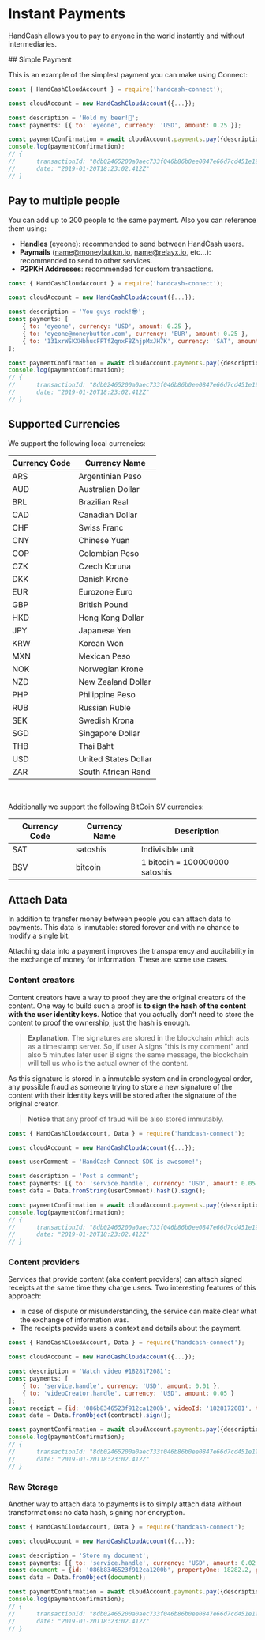 # Instant Payments

HandCash allows you to pay to anyone in the world instantly and without intermediaries.

## Simple Payment

This is an example of the simplest payment you can make using Connect:

```javascript
const { HandCashCloudAccount } = require('handcash-connect');

const cloudAccount = new HandCashCloudAccount({...});

const description = 'Hold my beer!🍺';
const payments: [{ to: 'eyeone', currency: 'USD', amount: 0.25 }];

const paymentConfirmation = await cloudAccount.payments.pay({description, payments});
console.log(paymentConfirmation);
// {
//      transactionId: "8db02465200a0aec733f046b86b0ee0847e66d7cd451e198b25c493346ca4601",
//      date: "2019-01-20T18:23:02.412Z"
// }
```

## Pay to multiple people

You can add up to 200 people to the same payment. Also you can reference them using:

- **Handles** (eyeone): recommended to send between HandCash users.
- **Paymails** (name@moneybutton.io, name@relayx.io, etc...): recommended to send to other services.
- **P2PKH Addresses**: recommended for custom transactions.

```javascript
const { HandCashCloudAccount } = require('handcash-connect');

const cloudAccount = new HandCashCloudAccount({...});

const description = 'You guys rock!😎';
const payments: [
    { to: 'eyeone', currency: 'USD', amount: 0.25 },
    { to: 'eyeone@moneybutton.com', currency: 'EUR', amount: 0.25 },
    { to: '131xrWSKXHbhucFPTfZqnxF8ZhjpMxJH7K', currency: 'SAT', amount: 50000 }
];

const paymentConfirmation = await cloudAccount.payments.pay({description, payments});
console.log(paymentConfirmation);
// {
//      transactionId: "8db02465200a0aec733f046b86b0ee0847e66d7cd451e198b25c493346ca4601",
//      date: "2019-01-20T18:23:02.412Z"
// }
```

## Supported Currencies

We support the following local currencies:

| Currency Code | Currency Name        |
| ------------- | -------------------- |
| ARS           | Argentinian Peso     |
| AUD           | Australian Dollar    |
| BRL           | Brazilian Real       |
| CAD           | Canadian Dollar      |
| CHF           | Swiss Franc          |
| CNY           | Chinese Yuan         |
| COP           | Colombian Peso       |
| CZK           | Czech Koruna         |
| DKK           | Danish Krone         |
| EUR           | Eurozone Euro        |
| GBP           | British Pound        |
| HKD           | Hong Kong Dollar     |
| JPY           | Japanese Yen         |
| KRW           | Korean Won           |
| MXN           | Mexican Peso         |
| NOK           | Norwegian Krone      |
| NZD           | New Zealand Dollar   |
| PHP           | Philippine Peso      |
| RUB           | Russian Ruble        |
| SEK           | Swedish Krona        |
| SGD           | Singapore Dollar     |
| THB           | Thai Baht            |
| USD           | United States Dollar |
| ZAR           | South African Rand   |

<br>

Additionally we support the following BitCoin SV currencies:

| Currency Code     | Currency Name | Description                    |
| ----------------- | ------------- | ------------------------------ |
| SAT               | satoshis      | Indivisible unit               |
| BSV               | bitcoin       | 1 bitcoin = 100000000 satoshis |

## Attach Data

In addition to transfer money between people you can attach data to payments. This data is inmutable: stored forever and with no chance to modify a single bit.

Attaching data into a payment improves the transparency and auditability in the exchange of money for information. These are some use cases.

### Content creators

Content creators have a way to proof they are the original creators of the content. One way to build such a proof is **to sign the hash of the content with the user identity keys**. Notice that you actually don't need to store the content to proof the ownership, just the hash is enough.

> **Explanation.** The signatures are stored in the blockchain which acts as a timestamp server. So, if user A signs "this is my comment" and also 5 minutes later user B signs the same message, the blockchain will tell us who is the actual owner of the content.

As this signature is stored in a inmutable system and in cronologycal order, any possible fraud as someone trying to store a new signature of the content with their identity keys will be stored after the signature of the original creator.

> **Notice** that any proof of fraud will be also stored immutably.

```javascript
const { HandCashCloudAccount, Data } = require('handcash-connect');

const cloudAccount = new HandCashCloudAccount({...});

const userComment = 'HandCash Connect SDK is awesome!';

const description = 'Post a comment';
const payments: [{ to: 'service.handle', currency: 'USD', amount: 0.05 }];
const data = Data.fromString(userComment).hash().sign();

const paymentConfirmation = await cloudAccount.payments.pay({description, payments, data});
console.log(paymentConfirmation);
// {
//      transactionId: "8db02465200a0aec733f046b86b0ee0847e66d7cd451e198b25c493346ca4601",
//      date: "2019-01-20T18:23:02.412Z"
// }
```

### Content providers

Services that provide content (aka content providers) can attach signed receipts at the same time they charge users. Two interesting features of this approach:

- In case of dispute or misunderstanding, the service can make clear what the exchange of information was.
- The receipts provide users a context and details about the payment.

```javascript
const { HandCashCloudAccount, Data } = require('handcash-connect');

const cloudAccount = new HandCashCloudAccount({...});

const description = 'Watch video #1828172081';
const payments: [
    { to: 'service.handle', currency: 'USD', amount: 0.01 },
    { to: 'videoCreator.handle', currency: 'USD', amount: 0.05 }
];
const receipt = {id: '086b8346523f912ca1200b', videoId: '1828172081', title: 'Interview with Ihsotas Otomakan'};
const data = Data.fromObject(contract).sign();

const paymentConfirmation = await cloudAccount.payments.pay({description, payments, data});
console.log(paymentConfirmation);
// {
//      transactionId: "8db02465200a0aec733f046b86b0ee0847e66d7cd451e198b25c493346ca4601",
//      date: "2019-01-20T18:23:02.412Z"
// }
```

### Raw Storage

Another way to attach data to payments is to simply attach data without transformations: no data hash, signing nor encryption.

```javascript
const { HandCashCloudAccount, Data } = require('handcash-connect');

const cloudAccount = new HandCashCloudAccount({...});

const description = 'Store my document';
const payments: [{ to: 'service.handle', currency: 'USD', amount: 0.02 }];
const document = {id: '086b8346523f912ca1200b', propertyOne: 18282.2, propertyTwo: 'red', propertyThree: false};
const data = Data.fromObject(document);

const paymentConfirmation = await cloudAccount.payments.pay({description, payments, data});
console.log(paymentConfirmation);
// {
//      transactionId: "8db02465200a0aec733f046b86b0ee0847e66d7cd451e198b25c493346ca4601",
//      date: "2019-01-20T18:23:02.412Z"
// }
```
